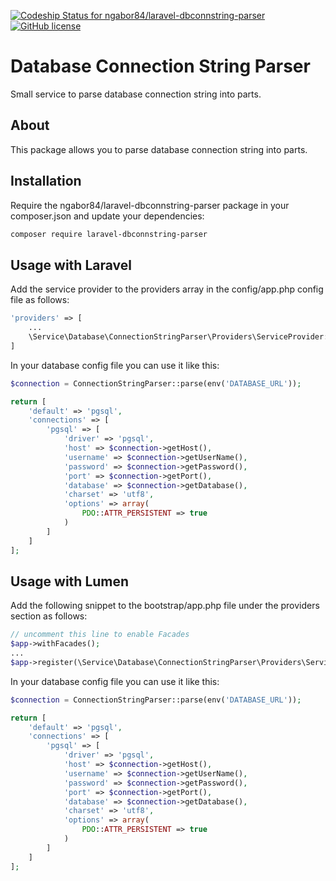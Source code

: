 [ ![Codeship Status for ngabor84/laravel-dbconnstring-parser](https://app.codeship.com/projects/346c40b0-bb1a-0136-f167-06d892cdb3f2/status?branch=master)](https://app.codeship.com/projects/312558)
[![GitHub license](https://img.shields.io/github/license/ngabor84/laravel-dbconnstring-parser.svg)](https://github.com/ngabor84/laravel-dbconnstring-parser/blob/master/LICENSE)

# Database Connection String Parser
Small service to parse database connection string into parts.

## About
This package allows you to parse database connection string into parts.

## Installation
Require the ngabor84/laravel-dbconnstring-parser package in your composer.json and update your dependencies:
```bash
composer require laravel-dbconnstring-parser
```

## Usage with Laravel
Add the service provider to the providers array in the config/app.php config file as follows:
```php
'providers' => [
    ...
    \Service\Database\ConnectionStringParser\Providers\ServiceProvider::class,
]
```

In your database config file you can use it like this:
```php
$connection = ConnectionStringParser::parse(env('DATABASE_URL'));

return [
    'default' => 'pgsql',
    'connections' => [
        'pgsql' => [
            'driver' => 'pgsql',
            'host' => $connection->getHost(),
            'username' => $connection->getUserName(),
            'password' => $connection->getPassword(),
            'port' => $connection->getPort(),
            'database' => $connection->getDatabase(),
            'charset' => 'utf8',
            'options' => array(
                PDO::ATTR_PERSISTENT => true
            )
        ]
    ]
];
```

## Usage with Lumen
Add the following snippet to the bootstrap/app.php file under the providers section as follows:
```php
// uncomment this line to enable Facades
$app->withFacades();
...
$app->register(\Service\Database\ConnectionStringParser\Providers\ServiceProvider::class);
```

In your database config file you can use it like this:
```php
$connection = ConnectionStringParser::parse(env('DATABASE_URL'));

return [
    'default' => 'pgsql',
    'connections' => [
        'pgsql' => [
            'driver' => 'pgsql',
            'host' => $connection->getHost(),
            'username' => $connection->getUserName(),
            'password' => $connection->getPassword(),
            'port' => $connection->getPort(),
            'database' => $connection->getDatabase(),
            'charset' => 'utf8',
            'options' => array(
                PDO::ATTR_PERSISTENT => true
            )
        ]
    ]
];
```
